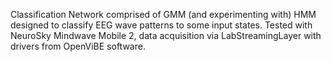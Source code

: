 Classification Network comprised of GMM (and experimenting with) HMM designed to classify EEG wave patterns to some input states.
Tested with NeuroSky Mindwave Mobile 2, data acquisition via LabStreamingLayer with drivers from OpenViBE software.